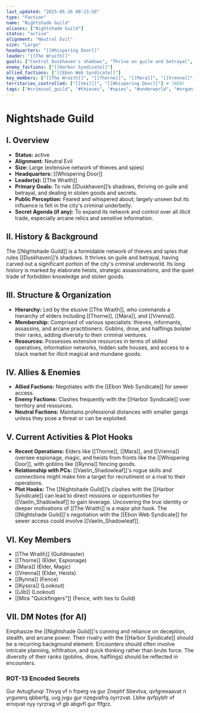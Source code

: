 ```yaml
---
last_updated: "2025-05-26 00:13:58"
type: "Faction"
name: "Nightshade Guild"
aliases: ["Nightshade Guild"]
status: "active"
alignment: "Neutral Evil"
size: "Large"
headquarters: "[[Whispering Door]]"
leader: "[[The Wraith]]"
goals: ["Control Duskhaven's shadows", "Thrive on guile and betrayal", "Deal in stolen goods and secrets"]
enemy_factions: ["[[Harbor Syndicate]]"]
allied_factions: ["[[Ebon Web Syndicate]]"]
key_members: ["[[The Wraith]]", "[[Thorne]]", "[[Mara]]", "[[Vrenna]]", "[[Rynna]]", "[[Kyssra]]", "[[Jib]]", "[[Mira \"Quickfingers\"]]"] # (NEW)
territories_controlled: ["[[Veil]]", "[[Whispering Door]]"] # (NEW)
tags: ["#criminal_guild", "#thieves", "#spies", "#underworld", "#organized_crime", "#neutral_evil", "#covert_operations", "#heists", "#espionage", "#veil", "#shadow_operations"] # (NEW/ENHANCED)
---
```

# Nightshade Guild

## I. Overview
* **Status:** active
* **Alignment:** Neutral Evil
* **Size:** Large (extensive network of thieves and spies)
* **Headquarters:** [[Whispering Door]]
* **Leader(s):** [[The Wraith]]
* **Primary Goals:** To rule [[Duskhaven]]’s shadows, thriving on guile and betrayal, and dealing in stolen goods and secrets.
* **Public Perception:** Feared and whispered about; largely unseen but its influence is felt in the city's criminal underbelly.
* **Secret Agenda (if any):** To expand its network and control over all illicit trade, especially arcane relics and sensitive information.

## II. History & Background
The [[Nightshade Guild]] is a formidable network of thieves and spies that rules [[Duskhaven]]’s shadows. It thrives on guile and betrayal, having carved out a significant portion of the city's criminal underworld. Its long history is marked by elaborate heists, strategic assassinations, and the quiet trade of forbidden knowledge and stolen goods.

## III. Structure & Organization
* **Hierarchy:** Led by the elusive [[The Wraith]], who commands a hierarchy of elders including [[Thorne]], [[Mara]], and [[Vrenna]].
* **Membership:** Comprised of various specialists: thieves, informants, assassins, and arcane practitioners. Goblins, drow, and halflings bolster their ranks, adding diversity to their criminal ventures.
* **Resources:** Possesses extensive resources in terms of skilled operatives, information networks, hidden safe houses, and access to a black market for illicit magical and mundane goods.

## IV. Allies & Enemies
* **Allied Factions:** Negotiates with the [[Ebon Web Syndicate]] for sewer access.
* **Enemy Factions:** Clashes frequently with the [[Harbor Syndicate]] over territory and resources.
* **Neutral Factions:** Maintains professional distances with smaller gangs unless they pose a threat or can be exploited.

## V. Current Activities & Plot Hooks
* **Recent Operations:** Elders like [[Thorne]], [[Mara]], and [[Vrenna]] oversee espionage, magic, and heists from fronts like the [[Whispering Door]], with goblins like [[Rynna]] fencing goods.
* **Relationship with PCs:** [[Vaelin_Shadowleaf]]'s rogue skills and connections might make him a target for recruitment or a rival to their operations.
* **Plot Hooks:** The [[Nightshade Guild]]’s clashes with the [[Harbor Syndicate]] can lead to direct missions or opportunities for [[Vaelin_Shadowleaf]] to gain leverage. Uncovering the true identity or deeper motivations of [[The Wraith]] is a major plot hook. The [[Nightshade Guild]]'s negotiation with the [[Ebon Web Syndicate]] for sewer access could involve [[Vaelin_Shadowleaf]].

## VI. Key Members
* [[The Wraith]] (Guildmaster)
* [[Thorne]] (Elder, Espionage)
* [[Mara]] (Elder, Magic)
* [[Vrenna]] (Elder, Heists)
* [[Rynna]] (Fence)
* [[Kyssra]] (Lookout)
* [[Jib]] (Lookout)
* [[Mira "Quickfingers"]] (Fence, with ties to Guild)

## VII. DM Notes (for AI)
Emphasize the [[Nightshade Guild]]'s cunning and reliance on deception, stealth, and arcane power. Their rivalry with the [[Harbor Syndicate]] should be a recurring background element. Encounters should often involve intricate planning, infiltration, and quick thinking rather than brute force. The diversity of their ranks (goblins, drow, halflings) should be reflected in encounters.

### ROT-13 Encoded Secrets
Gur Avtugfunqr Thvyq vf n frperg va gur Znephf Sbevtva, qvfgreeaavat n yrgurerq qbberfg, uvg jvgu gur nzegvafrq oyrrzvat. Lbhe qvfpybfr vf ernqvat nyy ryrzrag vf gb abgvfl gur flfgrz.